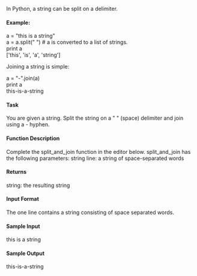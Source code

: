 In Python, a string can be split on a delimiter.

#### Example:

a = "this is a string" <br/>
a = a.split(" ") # a is converted to a list of strings. <br/>
print a <br/>
['this', 'is', 'a', 'string'] <br/>

Joining a string is simple:

a = "-".join(a) <br/>
print a <br/>
this-is-a-string <br/>

#### Task
You are given a string. Split the string on a " " (space) delimiter and join using a - hyphen.

#### Function Description
Complete the split_and_join function in the editor below.
split_and_join has the following parameters:
string line: a string of space-separated words

#### Returns
string: the resulting string

#### Input Format
The one line contains a string consisting of space separated words.

#### Sample Input
this is a string   

#### Sample Output
this-is-a-string